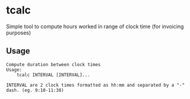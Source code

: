 # tcalc

Simple tool to compute hours worked in range of clock time (for invoicing purposes)

## Usage
```
Compute duration between clock times
Usage:
	tcalc INTERVAL [INTERVAL]...

INTERVAL are 2 clock times formatted as hh:mm and separated by a "-" dash. (eg. 9:10-11:38)
```
